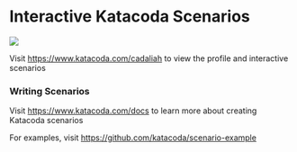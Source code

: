 # Interactive Katacoda Scenarios

[![](http://shields.katacoda.com/katacoda/cadaliah/count.svg)](https://www.katacoda.com/cadaliah "Get your profile on Katacoda.com")

Visit https://www.katacoda.com/cadaliah to view the profile and interactive scenarios

### Writing Scenarios
Visit https://www.katacoda.com/docs to learn more about creating Katacoda scenarios

For examples, visit https://github.com/katacoda/scenario-example
